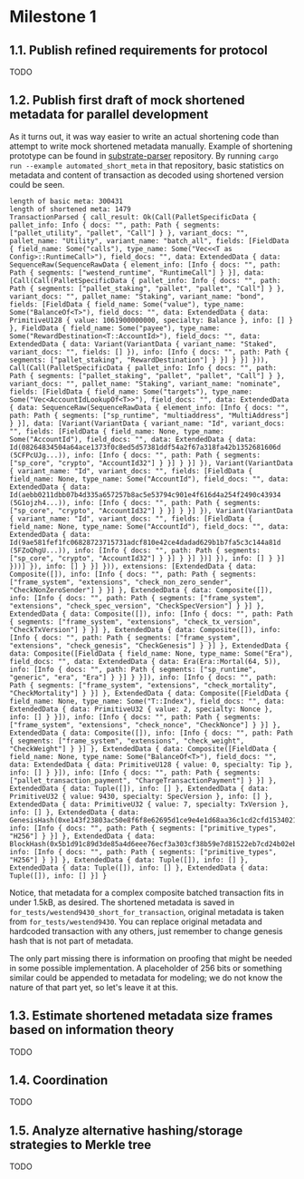 # Milestone 1

## 1.1. Publish refined requirements for protocol

TODO

## 1.2. Publish first draft of mock shortened metadata for parallel development

As it turns out, it was way easier to write an actual shortening code than attempt to write mock shortened metadata manually. Example of shortening prototype can be found in [substrate-parser](https://github.com/Alzymologist/substrate-parser/blob/main/examples/automated_short_meta.rs) repository. By running `cargo run --example automated_short_meta` in that repository, basic statistics on metadata and content of transaction as decoded using shortened version could be seen.

```
length of basic meta: 300431
length of shortened meta: 1479
TransactionParsed { call_result: Ok(Call(PalletSpecificData { pallet_info: Info { docs: "", path: Path { segments: ["pallet_utility", "pallet", "Call"] } }, variant_docs: "", pallet_name: "Utility", variant_name: "batch_all", fields: [FieldData { field_name: Some("calls"), type_name: Some("Vec<<T as Config>::RuntimeCall>"), field_docs: "", data: ExtendedData { data: SequenceRaw(SequenceRawData { element_info: [Info { docs: "", path: Path { segments: ["westend_runtime", "RuntimeCall"] } }], data: [Call(Call(PalletSpecificData { pallet_info: Info { docs: "", path: Path { segments: ["pallet_staking", "pallet", "pallet", "Call"] } }, variant_docs: "", pallet_name: "Staking", variant_name: "bond", fields: [FieldData { field_name: Some("value"), type_name: Some("BalanceOf<T>"), field_docs: "", data: ExtendedData { data: PrimitiveU128 { value: 1061900000000, specialty: Balance }, info: [] } }, FieldData { field_name: Some("payee"), type_name: Some("RewardDestination<T::AccountId>"), field_docs: "", data: ExtendedData { data: Variant(VariantData { variant_name: "Staked", variant_docs: "", fields: [] }), info: [Info { docs: "", path: Path { segments: ["pallet_staking", "RewardDestination"] } }] } }] })), Call(Call(PalletSpecificData { pallet_info: Info { docs: "", path: Path { segments: ["pallet_staking", "pallet", "pallet", "Call"] } }, variant_docs: "", pallet_name: "Staking", variant_name: "nominate", fields: [FieldData { field_name: Some("targets"), type_name: Some("Vec<AccountIdLookupOf<T>>"), field_docs: "", data: ExtendedData { data: SequenceRaw(SequenceRawData { element_info: [Info { docs: "", path: Path { segments: ["sp_runtime", "multiaddress", "MultiAddress"] } }], data: [Variant(VariantData { variant_name: "Id", variant_docs: "", fields: [FieldData { field_name: None, type_name: Some("AccountId"), field_docs: "", data: ExtendedData { data: Id(08264834504a64ace1373f0c8ed5d57381ddf54a2f67a318fa42b1352681606d (5CFPcUJg...)), info: [Info { docs: "", path: Path { segments: ["sp_core", "crypto", "AccountId32"] } }] } }] }), Variant(VariantData { variant_name: "Id", variant_docs: "", fields: [FieldData { field_name: None, type_name: Some("AccountId"), field_docs: "", data: ExtendedData { data: Id(aebb0211dbb07b4d335a657257b8ac5e53794c901e4f616d4a254f2490c43934 (5G1ojzh4...)), info: [Info { docs: "", path: Path { segments: ["sp_core", "crypto", "AccountId32"] } }] } }] }), Variant(VariantData { variant_name: "Id", variant_docs: "", fields: [FieldData { field_name: None, type_name: Some("AccountId"), field_docs: "", data: ExtendedData { data: Id(9ae581fef1fc06828723715731adcf810e42ce4dadad629b1b7fa5c3c144a81d (5FZoQhgU...)), info: [Info { docs: "", path: Path { segments: ["sp_core", "crypto", "AccountId32"] } }] } }] })] }), info: [] } }] }))] }), info: [] } }] })), extensions: [ExtendedData { data: Composite([]), info: [Info { docs: "", path: Path { segments: ["frame_system", "extensions", "check_non_zero_sender", "CheckNonZeroSender"] } }] }, ExtendedData { data: Composite([]), info: [Info { docs: "", path: Path { segments: ["frame_system", "extensions", "check_spec_version", "CheckSpecVersion"] } }] }, ExtendedData { data: Composite([]), info: [Info { docs: "", path: Path { segments: ["frame_system", "extensions", "check_tx_version", "CheckTxVersion"] } }] }, ExtendedData { data: Composite([]), info: [Info { docs: "", path: Path { segments: ["frame_system", "extensions", "check_genesis", "CheckGenesis"] } }] }, ExtendedData { data: Composite([FieldData { field_name: None, type_name: Some("Era"), field_docs: "", data: ExtendedData { data: Era(Era::Mortal(64, 5)), info: [Info { docs: "", path: Path { segments: ["sp_runtime", "generic", "era", "Era"] } }] } }]), info: [Info { docs: "", path: Path { segments: ["frame_system", "extensions", "check_mortality", "CheckMortality"] } }] }, ExtendedData { data: Composite([FieldData { field_name: None, type_name: Some("T::Index"), field_docs: "", data: ExtendedData { data: PrimitiveU32 { value: 2, specialty: Nonce }, info: [] } }]), info: [Info { docs: "", path: Path { segments: ["frame_system", "extensions", "check_nonce", "CheckNonce"] } }] }, ExtendedData { data: Composite([]), info: [Info { docs: "", path: Path { segments: ["frame_system", "extensions", "check_weight", "CheckWeight"] } }] }, ExtendedData { data: Composite([FieldData { field_name: None, type_name: Some("BalanceOf<T>"), field_docs: "", data: ExtendedData { data: PrimitiveU128 { value: 0, specialty: Tip }, info: [] } }]), info: [Info { docs: "", path: Path { segments: ["pallet_transaction_payment", "ChargeTransactionPayment"] } }] }, ExtendedData { data: Tuple([]), info: [] }, ExtendedData { data: PrimitiveU32 { value: 9430, specialty: SpecVersion }, info: [] }, ExtendedData { data: PrimitiveU32 { value: 7, specialty: TxVersion }, info: [] }, ExtendedData { data: GenesisHash(0xe143f23803ac50e8f6f8e62695d1ce9e4e1d68aa36c1cd2cfd15340213f3423e), info: [Info { docs: "", path: Path { segments: ["primitive_types", "H256"] } }] }, ExtendedData { data: BlockHash(0x5b1d91c89d3de85a4d6eee76ecf3a303cf38b59e7d81522eb7cd24b02eb161ff), info: [Info { docs: "", path: Path { segments: ["primitive_types", "H256"] } }] }, ExtendedData { data: Tuple([]), info: [] }, ExtendedData { data: Tuple([]), info: [] }, ExtendedData { data: Tuple([]), info: [] }] }
```

Notice, that metadata for a complex composite batched transaction fits in under 1.5kB, as desired. The shortened metadata is saved in `for_tests/westend9430_short_for_transaction`, original metadata is taken from `for_tests/westend9430`. You can replace original metadata and hardcoded transaction with any others, just remember to change genesis hash that is not part of metadata.

The only part missing there is information on proofing that might be needed in some possible implementation. A placeholder of 256 bits or something similar could be appended to metadata for modeling; we do not know the nature of that part yet, so let's leave it at this.

## 1.3. Estimate shortened metadata size frames based on information theory

TODO

## 1.4. Coordination

TODO

## 1.5. Analyze alternative hashing/storage strategies to Merkle tree

TODO

